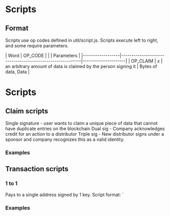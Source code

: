# Scripts

## Format
Scripts use op codes defined in util/script.js. Scripts execute left to right, and some require parameters.

| Word             |  OP_CODE  |                                              |                     |  Parameters         |
|------------------|----------------------------------------------------------|---------------------|
| OP_CLAIM         |  x        | an arbitrary amount of data is claimed by the person signing it    | Bytes of data, Data |

# Scripts

## Claim scripts
Single signature - user wants to claim a unique piece of data that cannot have duplicate entries on the blockchain
Dual sig - Company acknowledges credit for an action to a distributor
Triple sig - New distributor signs under a sponsor and company recognizes this as a valid identity.

### Examples

## Transaction scripts
### 1 to 1
Pays to a single address signed by 1 key. Script format: `


### Examples